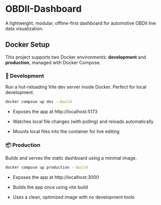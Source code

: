 # OBDII-Dashboard

A lightweight, modular, offline-first dashboard for automotive OBDII live data visualization.

## Docker Setup

This project supports two Docker environments: **development** and **production**, managed with Docker Compose.

### 🧪 Development

Run a hot-reloading Vite dev server inside Docker. Perfect for local development.

```bash
docker compose up dev --build
```

- Exposes the app at http://localhost:5173

- Watches local file changes (with polling) and reloads automatically

- Mounts local files into the container for live editing

### 📦 Production

Builds and serves the static dashboard using a minimal image.

```bash
docker compose up production --build
```

- Exposes the app at http://localhost:3000

- Builds the app once using vite build

- Uses a clean, optimized image with no development tools